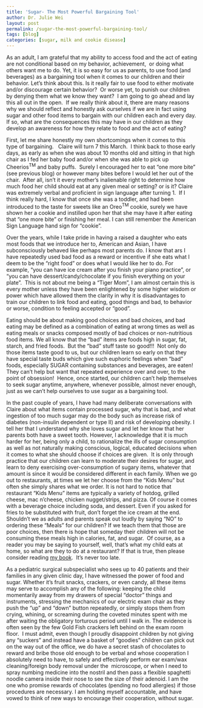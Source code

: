 ```yaml
---
title: 'Sugar- The Most Powerful Bargaining Tool'
author: Dr. Julie Wei
layout: post
permalink: /sugar-the-most-powerful-bargaining-tool/
tags: [blog]
categories: [sugar, milk and cookie disease]
---
```

As an adult, I am grateful that my ability to access food and the act of eating are not conditional based on my behavior, achievement,  or doing what others want me to do. Yet, it is so easy for us as parents, to use food (and beverages) as a bargaining tool when it comes to our children and their behavior. Let’s think about this. Is it really fair to use food to either motivate and/or discourage certain behavior?  Or worse yet, to punish our children by denying them what we know they want?  I am going to go ahead and lay this all out in the open.  If we really think about it, there are many reasons why we should reflect and honestly ask ourselves if we are in fact using sugar and other food items to bargain with our children each and every day. If so, what are the consequences this may have in our children as they develop an awareness for how they relate to food and the act of eating?

First, let me share honestly my own shortcomings when it comes to this type of bargaining.   Claire will turn 7 this March.  I think back to those early days, as early as when she was about 10 months old and sitting in that high chair as I fed her baby food and/or when she was able to pick up Cheerios<sup>TM</sup> and baby puffs.  Surely I encouraged her to eat “one more bite” (see previous blog) or however many bites before I would let her out of the chair.  After all, isn’t it every mother’s inalienable right to determine how much food her child should eat at any given meal or setting? or is it? Claire was extremely verbal and proficient in sign language after turning 1.  If I think really hard, I know that once she was a toddler, and had been introduced to the taste for sweets like an Oreo<sup>TM</sup> cookie, surely we have shown her a cookie and instilled upon her that she may have it after eating that “one more bite” or finishing her meal. I can still remember the American Sign Language hand sign for “cookie”.

Over the years, while I take pride in having a raised a daughter who eats most foods that we introduce her to, American and Asian, I have subconsciously behaved like perhaps most parents do. I know that ars I have repeatedly used bad food as a reward or incentive if she eats what I deem to be the “right food” or does what I would like her to do. For example, “you can have ice cream after you finish your piano practice”, or “you can have dessert/candy/chocolate if you finish everything on your plate”.  This is not about me being a “Tiger Mom”, I am almost certain this is every mother unless they have been enlightened by some higher wisdom or power which have allowed them the clarity in why it is disadvantages to train our children to link food and eating, good things and bad, to behavior or worse, condition to feeling accepted or “good”.

Eating should be about making good choices and bad choices, and bad eating may be defined as a combination of eating at wrong times as well as eating meals or snacks composed mostly of bad choices or non-nutritious food items. We all know that the “bad” items are foods high in sugar, fat, starch, and fried foods.  But the “bad” stuff taste so good!!!  Not only do those items taste good to us, but our children learn so early on that they have special taste buds which give such euphoric feelings when “bad” foods, especially SUGAR containing substances and beverages, are eaten! They can’t help but want that repeated experience over and over, to the point of obsession!  Hence, once started, our children can’t help themselves to seek sugar anytime, anywhere, whenever possible, almost never enough, just as we can’t help ourselves to use sugar as a bargaining tool.

In the past couple of years, I have had many deliberate conversations with Claire about what items contain processed sugar, why that is bad, and what ingestion of too much sugar may do the body such as increase risk of diabetes (non-insulin dependent or type II) and risk of developing obesity. I tell her that I understand why she loves sugar and let her know that her parents both have a sweet tooth. However, I acknowledge that it is much harder for her, being only a child, to rationalize the ills of sugar consumption as well as not naturally making conscious, logical, educated decisions when it comes to what she should choose if choices are given.  It is only through practice that our children can learn to moderate their desires for sugar, and learn to deny exercising over-consumption of sugary items, whatever that amount is since it would be considered different in each family. When we go out to restaurants, at times we let her choose from the “Kids Menu” but often she simply shares what we order. It is not hard to notice that restaurant “Kids Menu” items are typically a variety of hotdog, grilled cheese, mac n’cheese, chicken nugget/strips, and pizza. Of course it comes with a beverage choice including soda, and dessert. Even if you asked for fries to be substituted with fruit, don’t forget the ice cream at the end.  Shouldn’t we as adults and parents speak out loudly by saying “NO” to ordering these “Meals” for our children? If we teach them that those are poor choices, then there is hope that someday their children will not be consuming these meals high in calories, fat, and sugar.  Of course, as a reader you may be saying to yourself, well, that’s what my child eats at home, so what are they to do at a restaurant? If that is true, then please consider reading [my book][1].  It’s never too late.

As a pediatric surgical subspecialist who sees up to 40 patients and their families in any given clinic day, I have witnessed the power of food and sugar. Whether it’s fruit snacks, crackers, or even candy, all these items may serve to accomplish any of the following: keeping the child momentarily away from my drawers of special “doctor” things and instruments, stressing the mechanics of our electric exam chair as they push the “up” and “down” button repeatedly, or simply stops them from crying, whining, or screaming during the coveted minutes spent with me after waiting the obligatory torturous period until I walk in. The evidence is often seen by the few Gold Fish crackers left behind on the exam room floor.  I must admit, even though I proudly disappoint children by not giving any “suckers” and instead have a basket of “goodies” children can pick out on the way out of the office, we do have a secret stash of chocolates to reward and bribe those old enough to be verbal and whose cooperation I absolutely need to have, to safely and effectively perform ear exam/wax cleaning/foreign body removal under the  microscope, or when I need to spray numbing medicine into the nostril and then pass a flexible spaghetti noodle camera inside their nose to see the size of their adenoid. I am the one who promise rewards of chocolates (pending no food allergies) if those procedures are necessary. I am holding myself accountable, and have vowed to think of new ways to encourage their cooperation, without sugar.

 [1]: /book/ "The Book"
 [2]: /book/